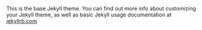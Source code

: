 This is the base Jekyll theme. You can find out more info about customizing your Jekyll theme, as well as basic Jekyll usage documentation at [jekyllrb.com](http://jekyllrb.com/)
